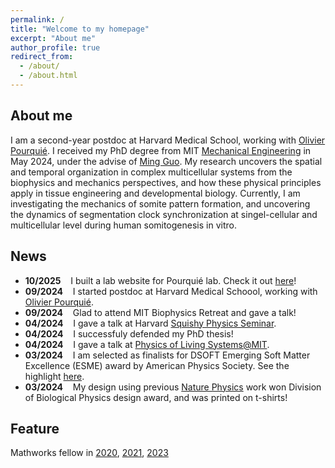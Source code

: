 ```yaml
---
permalink: /
title: "Welcome to my homepage"
excerpt: "About me"
author_profile: true
redirect_from: 
  - /about/
  - /about.html
---
```


About me
----
I am a second-year postdoc at Harvard Medical School, working with [Olivier Pourquié](https://hsci.harvard.edu/people/olivier-pourquié-phd). I received my PhD degree from MIT [Mechanical Engineering](https://meche.mit.edu) in May 2024, under the advise of [Ming Guo](https://www.guolab.mit.edu). My research uncovers the spatial and temporal organization in complex multicellular systems from the biophysics and mechanics perspectives, and how these physical principles apply in tissue engineering and developmental biology. Currently, I am investigating the mechanics of somite pattern formation, and uncovering the dynamics of segmentation clock synchronization at singel-cellular and multicellular level during human somitogenesis in vitro. 

News
----
* **10/2025** &nbsp;&nbsp; I built a lab website for Pourquié lab. Check it out [here]((https://pourquielab.github.io/website/))!
* **09/2024** &nbsp;&nbsp; I started postdoc at Harvard Medical Schoool, working with [Olivier Pourquié](https://hsci.harvard.edu/people/olivier-pourquié-phd).
* **09/2024** &nbsp;&nbsp; Glad to attend MIT Biophysics Retreat and gave a talk!
* **04/2024** &nbsp;&nbsp; I gave a talk at Harvard [Squishy Physics Seminar](https://weitzlab.seas.harvard.edu/schedule/squishy-physics).
* **04/2024** &nbsp;&nbsp; I successfuly defended my PhD thesis!
* **04/2024** &nbsp;&nbsp; I gave a talk at [Physics of Living Systems@MIT](https://sites.google.com/view/pls-short-talks/home).
* **03/2024** &nbsp;&nbsp; I am selected as finalists for DSOFT Emerging Soft Matter Excellence (ESME) award by American Physics Society. See the highlight [here](https://engage.aps.org/dsoft/honors/esme-award?_gl=1*tgc5yb*_ga*MjAwNTYxNDM4Mi4xNjY5NzYxMTk5*_ga_1CCM6YP0WF*MTcwOTA3MTg5MS4xMzAuMC4xNzA5MDcxODkxLjYwLjAuMA..).
* **03/2024** &nbsp;&nbsp; My design using previous [Nature Physics](https://www.nature.com/articles/s41567-022-01747-0) work won Division of Biological Physics design award, and was printed on t-shirts!


Feature
----
Mathworks fellow in [2020](https://engineering.mit.edu/fellows/wenhui-tang/), [2021](https://engineering.mit.edu/fellows/wenhui-tang-2/), [2023](https://engineering.mit.edu/fellows/wenhui-tang-3/)




